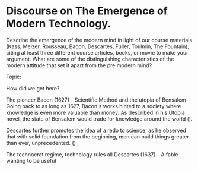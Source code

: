# Discourse on The Emergence of Modern Technology.

Describe the emergence of the modern mind in light of our course materials (Kass, Melzer, Rousseau, Bacon, Descartes, Fuller, Toulmin, The Fountain), citing at least three different course articles, books, or movie to make your argument. What are some of the distinguishing characteristics of the modern attitude that set it apart from the pre modern mind?

Topic:

How did we get here?

The pioneer
  Bacon (1627) - Scientific Method and the utopia of Bensalem
    Going back to as long as 1627, Bacon's works hinted to a society where knowledge is even more valuable than money. As described in his Utopia novel, the state of Bensalem would trade for knowledge around the world ().

  Descartes further promotes the idea of a redo to science, as he observed that with solid foundation from the beginning, men can build things greater than ever, unprecedented. ()



  The technocrat regime, technology rules all
	Descartes (1637) - A fable wanting to be useful
